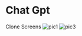 # Chat Gpt 
Clone
Screens 
![pic1](https://user-images.githubusercontent.com/89120915/226816759-8184d43c-7197-435a-b1c3-53a02636c12b.jpeg)
![pic3](https://user-images.githubusercontent.com/89120915/226817033-547ab50d-308a-4e5d-8f03-5329ccb1e0b9.jpeg)
